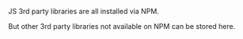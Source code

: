 JS 3rd party libraries are all installed via NPM.

But other 3rd party libraries not available on NPM can be stored here.